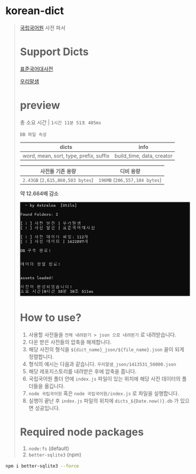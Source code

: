 # korean-dict
> [국립국어원](https://www.korean.go.kr/) 사전 파서
>
> # Support Dicts
> [표준국어대사전](https://stdict.korean.go.kr/)
>
> [우리말샘](https://opendict.korean.go.kr/)
>
> # preview
> 총 소요 시간 | `1시간 11분 51초 405ms`
>
> `DB 파일 속성`
> 
> |dicts|info|
> |:-:|:-:|
> |word, mean, sort, type, prefix, suffix|build_time, data, creator|
> 
> |사전들 기존 용량|디비 용량|
> |:-:|:-:|
> |`2.43GB` (`2,615,860,503 bytes`)|`196MB` (`206,557,184 bytes`)|
>
> __약 12.664배 감소__
> 
> ![preview](./full_preview.png)
> 
> # How to use?
> 1. 사용할 사전들을 `전체 내려받기 > json 으로 내려받기` 로 내려받습니다.
> 2. 다운 받은 사전들의 압축을 해제합니다.
> 3. 해당 사전의 형식을 `${dict_name}_json/${file_name}.json` 꼴이 되게 정렬합니다.
> 4. 형식의 예시는 다음과 같습니다. `우리말샘_json/1413531_50000.json`
> 5. 해당 레포지스토리를 내려받은 후에 압축을 풉니다.
> 6. 국립국어원 폴더 안에 `index.js` 파일이 있는 위치에 해당 사전 데이터의 폴더들을 옮깁니다.
> 7. `node 국립국어원` 혹은 `node 국립국어원/index.js` 로 파일을 실행합니다.
> 8. 실행이 끝난 후 `index.js` 파일의 위치에 `dicts_${Date.now()}.db` 가 있으면 성공입니다.
>
> # Required node packages
> 1. `node:fs` (default)
> 2. `better-sqlite3` (npm)
  ```bash
npm i better-sqlite3 --force
  ```
